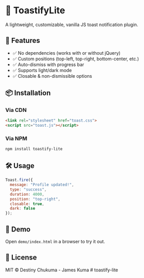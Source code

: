 # 🍞 ToastifyLite
A lightweight, customizable, vanilla JS toast notification plugin.

## 🚀 Features
- ✅ No dependencies (works with or without jQuery)
- ✅ Custom positions (top-left, top-right, bottom-center, etc.)
- ✅ Auto-dismiss with progress bar
- ✅ Supports light/dark mode
- ✅ Closable & non-dismissible options

## 📦 Installation

### Via CDN
```html
<link rel="stylesheet" href="toast.css">
<script src="toast.js"></script>
```

### Via NPM
```bash
npm install toastify-lite
```

## 🛠️ Usage
```js
Toast.fire({
  message: "Profile updated!",
  type: "success",
  duration: 4000,
  position: "top-right",
  closable: true,
  dark: false
});
```

## 📁 Demo
Open `demo/index.html` in a browser to try it out.

## 📜 License
MIT © Destiny Chukuma - James Kuma
#   t o a s t i f y - l i t e 
 
 
